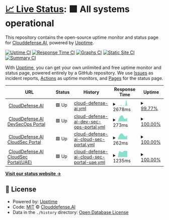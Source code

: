 # [📈 Live Status](https://Clouddefense.AI.github.io/upptime): <!--live status--> **🟩 All systems operational**

This repository contains the open-source uptime monitor and status page for [Clouddefense.AI](https://Clouddefense.AI.github.io/upptime), powered by [Upptime](https://github.com/upptime/upptime).

[![Uptime CI](https://github.com/Clouddefense.AI/upptime/workflows/Uptime%20CI/badge.svg)](https://github.com/Clouddefense.AI/upptime/actions?query=workflow%3A%22Uptime+CI%22)
[![Response Time CI](https://github.com/Clouddefense.AI/upptime/workflows/Response%20Time%20CI/badge.svg)](https://github.com/Clouddefense.AI/upptime/actions?query=workflow%3A%22Response+Time+CI%22)
[![Graphs CI](https://github.com/Clouddefense.AI/upptime/workflows/Graphs%20CI/badge.svg)](https://github.com/Clouddefense.AI/upptime/actions?query=workflow%3A%22Graphs+CI%22)
[![Static Site CI](https://github.com/Clouddefense.AI/upptime/workflows/Static%20Site%20CI/badge.svg)](https://github.com/Clouddefense.AI/upptime/actions?query=workflow%3A%22Static+Site+CI%22)
[![Summary CI](https://github.com/Clouddefense.AI/upptime/workflows/Summary%20CI/badge.svg)](https://github.com/Clouddefense.AI/upptime/actions?query=workflow%3A%22Summary+CI%22)

With [Upptime](https://upptime.js.org), you can get your own unlimited and free uptime monitor and status page, powered entirely by a GitHub repository. We use [Issues](https://github.com/Clouddefense.AI/upptime/issues) as incident reports, [Actions](https://github.com/Clouddefense.AI/upptime/actions) as uptime monitors, and [Pages](https://Clouddefense.AI.github.io/upptime) for the status page.

<!--start: status pages-->
<!-- This summary is generated by Upptime (https://github.com/upptime/upptime) -->
<!-- Do not edit this manually, your changes will be overwritten -->
<!-- prettier-ignore -->
| URL | Status | History | Response Time | Uptime |
| --- | ------ | ------- | ------------- | ------ |
| <img alt="" src="https://icons.duckduckgo.com/ip3/www.clouddefense.ai.ico" height="13"> [CloudDefense.AI](https://www.clouddefense.ai) | 🟩 Up | [cloud-defense-ai.yml](https://github.com/CloudDefenseAI/upptime/commits/HEAD/history/cloud-defense-ai.yml) | <details><summary><img alt="Response time graph" src="./graphs/cloud-defense-ai/response-time-week.png" height="20"> 2678ms</summary><br><a href="https://upptime.clouddefenseai.com/history/cloud-defense-ai"><img alt="Response time 503" src="https://img.shields.io/endpoint?url=https%3A%2F%2Fraw.githubusercontent.com%2FCloudDefenseAI%2Fupptime%2FHEAD%2Fapi%2Fcloud-defense-ai%2Fresponse-time.json"></a><br><a href="https://upptime.clouddefenseai.com/history/cloud-defense-ai"><img alt="24-hour response time 137" src="https://img.shields.io/endpoint?url=https%3A%2F%2Fraw.githubusercontent.com%2FCloudDefenseAI%2Fupptime%2FHEAD%2Fapi%2Fcloud-defense-ai%2Fresponse-time-day.json"></a><br><a href="https://upptime.clouddefenseai.com/history/cloud-defense-ai"><img alt="7-day response time 2678" src="https://img.shields.io/endpoint?url=https%3A%2F%2Fraw.githubusercontent.com%2FCloudDefenseAI%2Fupptime%2FHEAD%2Fapi%2Fcloud-defense-ai%2Fresponse-time-week.json"></a><br><a href="https://upptime.clouddefenseai.com/history/cloud-defense-ai"><img alt="30-day response time 893" src="https://img.shields.io/endpoint?url=https%3A%2F%2Fraw.githubusercontent.com%2FCloudDefenseAI%2Fupptime%2FHEAD%2Fapi%2Fcloud-defense-ai%2Fresponse-time-month.json"></a><br><a href="https://upptime.clouddefenseai.com/history/cloud-defense-ai"><img alt="1-year response time 503" src="https://img.shields.io/endpoint?url=https%3A%2F%2Fraw.githubusercontent.com%2FCloudDefenseAI%2Fupptime%2FHEAD%2Fapi%2Fcloud-defense-ai%2Fresponse-time-year.json"></a></details> | <details><summary><a href="https://upptime.clouddefenseai.com/history/cloud-defense-ai">99.77%</a></summary><a href="https://upptime.clouddefenseai.com/history/cloud-defense-ai"><img alt="All-time uptime 99.79%" src="https://img.shields.io/endpoint?url=https%3A%2F%2Fraw.githubusercontent.com%2FCloudDefenseAI%2Fupptime%2FHEAD%2Fapi%2Fcloud-defense-ai%2Fuptime.json"></a><br><a href="https://upptime.clouddefenseai.com/history/cloud-defense-ai"><img alt="24-hour uptime 100.00%" src="https://img.shields.io/endpoint?url=https%3A%2F%2Fraw.githubusercontent.com%2FCloudDefenseAI%2Fupptime%2FHEAD%2Fapi%2Fcloud-defense-ai%2Fuptime-day.json"></a><br><a href="https://upptime.clouddefenseai.com/history/cloud-defense-ai"><img alt="7-day uptime 99.77%" src="https://img.shields.io/endpoint?url=https%3A%2F%2Fraw.githubusercontent.com%2FCloudDefenseAI%2Fupptime%2FHEAD%2Fapi%2Fcloud-defense-ai%2Fuptime-week.json"></a><br><a href="https://upptime.clouddefenseai.com/history/cloud-defense-ai"><img alt="30-day uptime 99.85%" src="https://img.shields.io/endpoint?url=https%3A%2F%2Fraw.githubusercontent.com%2FCloudDefenseAI%2Fupptime%2FHEAD%2Fapi%2Fcloud-defense-ai%2Fuptime-month.json"></a><br><a href="https://upptime.clouddefenseai.com/history/cloud-defense-ai"><img alt="1-year uptime 99.79%" src="https://img.shields.io/endpoint?url=https%3A%2F%2Fraw.githubusercontent.com%2FCloudDefenseAI%2Fupptime%2FHEAD%2Fapi%2Fcloud-defense-ai%2Fuptime-year.json"></a></details>
| <img alt="" src="https://icons.duckduckgo.com/ip3/console.clouddefenseai.com.ico" height="13"> [CloudDefense.AI DevSecOps Portal](https://console.clouddefenseai.com) | 🟩 Up | [cloud-defense-ai-dev-sec-ops-portal.yml](https://github.com/CloudDefenseAI/upptime/commits/HEAD/history/cloud-defense-ai-dev-sec-ops-portal.yml) | <details><summary><img alt="Response time graph" src="./graphs/cloud-defense-ai-dev-sec-ops-portal/response-time-week.png" height="20"> 273ms</summary><br><a href="https://upptime.clouddefenseai.com/history/cloud-defense-ai-dev-sec-ops-portal"><img alt="Response time 273" src="https://img.shields.io/endpoint?url=https%3A%2F%2Fraw.githubusercontent.com%2FCloudDefenseAI%2Fupptime%2FHEAD%2Fapi%2Fcloud-defense-ai-dev-sec-ops-portal%2Fresponse-time.json"></a><br><a href="https://upptime.clouddefenseai.com/history/cloud-defense-ai-dev-sec-ops-portal"><img alt="24-hour response time 372" src="https://img.shields.io/endpoint?url=https%3A%2F%2Fraw.githubusercontent.com%2FCloudDefenseAI%2Fupptime%2FHEAD%2Fapi%2Fcloud-defense-ai-dev-sec-ops-portal%2Fresponse-time-day.json"></a><br><a href="https://upptime.clouddefenseai.com/history/cloud-defense-ai-dev-sec-ops-portal"><img alt="7-day response time 273" src="https://img.shields.io/endpoint?url=https%3A%2F%2Fraw.githubusercontent.com%2FCloudDefenseAI%2Fupptime%2FHEAD%2Fapi%2Fcloud-defense-ai-dev-sec-ops-portal%2Fresponse-time-week.json"></a><br><a href="https://upptime.clouddefenseai.com/history/cloud-defense-ai-dev-sec-ops-portal"><img alt="30-day response time 273" src="https://img.shields.io/endpoint?url=https%3A%2F%2Fraw.githubusercontent.com%2FCloudDefenseAI%2Fupptime%2FHEAD%2Fapi%2Fcloud-defense-ai-dev-sec-ops-portal%2Fresponse-time-month.json"></a><br><a href="https://upptime.clouddefenseai.com/history/cloud-defense-ai-dev-sec-ops-portal"><img alt="1-year response time 273" src="https://img.shields.io/endpoint?url=https%3A%2F%2Fraw.githubusercontent.com%2FCloudDefenseAI%2Fupptime%2FHEAD%2Fapi%2Fcloud-defense-ai-dev-sec-ops-portal%2Fresponse-time-year.json"></a></details> | <details><summary><a href="https://upptime.clouddefenseai.com/history/cloud-defense-ai-dev-sec-ops-portal">100.00%</a></summary><a href="https://upptime.clouddefenseai.com/history/cloud-defense-ai-dev-sec-ops-portal"><img alt="All-time uptime 100.00%" src="https://img.shields.io/endpoint?url=https%3A%2F%2Fraw.githubusercontent.com%2FCloudDefenseAI%2Fupptime%2FHEAD%2Fapi%2Fcloud-defense-ai-dev-sec-ops-portal%2Fuptime.json"></a><br><a href="https://upptime.clouddefenseai.com/history/cloud-defense-ai-dev-sec-ops-portal"><img alt="24-hour uptime 100.00%" src="https://img.shields.io/endpoint?url=https%3A%2F%2Fraw.githubusercontent.com%2FCloudDefenseAI%2Fupptime%2FHEAD%2Fapi%2Fcloud-defense-ai-dev-sec-ops-portal%2Fuptime-day.json"></a><br><a href="https://upptime.clouddefenseai.com/history/cloud-defense-ai-dev-sec-ops-portal"><img alt="7-day uptime 100.00%" src="https://img.shields.io/endpoint?url=https%3A%2F%2Fraw.githubusercontent.com%2FCloudDefenseAI%2Fupptime%2FHEAD%2Fapi%2Fcloud-defense-ai-dev-sec-ops-portal%2Fuptime-week.json"></a><br><a href="https://upptime.clouddefenseai.com/history/cloud-defense-ai-dev-sec-ops-portal"><img alt="30-day uptime 100.00%" src="https://img.shields.io/endpoint?url=https%3A%2F%2Fraw.githubusercontent.com%2FCloudDefenseAI%2Fupptime%2FHEAD%2Fapi%2Fcloud-defense-ai-dev-sec-ops-portal%2Fuptime-month.json"></a><br><a href="https://upptime.clouddefenseai.com/history/cloud-defense-ai-dev-sec-ops-portal"><img alt="1-year uptime 100.00%" src="https://img.shields.io/endpoint?url=https%3A%2F%2Fraw.githubusercontent.com%2FCloudDefenseAI%2Fupptime%2FHEAD%2Fapi%2Fcloud-defense-ai-dev-sec-ops-portal%2Fuptime-year.json"></a></details>
| <img alt="" src="https://icons.duckduckgo.com/ip3/acs-us.clouddefenseai.com.ico" height="13"> [CloudDefense.AI CloudSec Portal](https://acs-us.clouddefenseai.com) | 🟩 Up | [cloud-defense-ai-cloud-sec-portal.yml](https://github.com/CloudDefenseAI/upptime/commits/HEAD/history/cloud-defense-ai-cloud-sec-portal.yml) | <details><summary><img alt="Response time graph" src="./graphs/cloud-defense-ai-cloud-sec-portal/response-time-week.png" height="20"> 262ms</summary><br><a href="https://upptime.clouddefenseai.com/history/cloud-defense-ai-cloud-sec-portal"><img alt="Response time 262" src="https://img.shields.io/endpoint?url=https%3A%2F%2Fraw.githubusercontent.com%2FCloudDefenseAI%2Fupptime%2FHEAD%2Fapi%2Fcloud-defense-ai-cloud-sec-portal%2Fresponse-time.json"></a><br><a href="https://upptime.clouddefenseai.com/history/cloud-defense-ai-cloud-sec-portal"><img alt="24-hour response time 387" src="https://img.shields.io/endpoint?url=https%3A%2F%2Fraw.githubusercontent.com%2FCloudDefenseAI%2Fupptime%2FHEAD%2Fapi%2Fcloud-defense-ai-cloud-sec-portal%2Fresponse-time-day.json"></a><br><a href="https://upptime.clouddefenseai.com/history/cloud-defense-ai-cloud-sec-portal"><img alt="7-day response time 262" src="https://img.shields.io/endpoint?url=https%3A%2F%2Fraw.githubusercontent.com%2FCloudDefenseAI%2Fupptime%2FHEAD%2Fapi%2Fcloud-defense-ai-cloud-sec-portal%2Fresponse-time-week.json"></a><br><a href="https://upptime.clouddefenseai.com/history/cloud-defense-ai-cloud-sec-portal"><img alt="30-day response time 262" src="https://img.shields.io/endpoint?url=https%3A%2F%2Fraw.githubusercontent.com%2FCloudDefenseAI%2Fupptime%2FHEAD%2Fapi%2Fcloud-defense-ai-cloud-sec-portal%2Fresponse-time-month.json"></a><br><a href="https://upptime.clouddefenseai.com/history/cloud-defense-ai-cloud-sec-portal"><img alt="1-year response time 262" src="https://img.shields.io/endpoint?url=https%3A%2F%2Fraw.githubusercontent.com%2FCloudDefenseAI%2Fupptime%2FHEAD%2Fapi%2Fcloud-defense-ai-cloud-sec-portal%2Fresponse-time-year.json"></a></details> | <details><summary><a href="https://upptime.clouddefenseai.com/history/cloud-defense-ai-cloud-sec-portal">100.00%</a></summary><a href="https://upptime.clouddefenseai.com/history/cloud-defense-ai-cloud-sec-portal"><img alt="All-time uptime 100.00%" src="https://img.shields.io/endpoint?url=https%3A%2F%2Fraw.githubusercontent.com%2FCloudDefenseAI%2Fupptime%2FHEAD%2Fapi%2Fcloud-defense-ai-cloud-sec-portal%2Fuptime.json"></a><br><a href="https://upptime.clouddefenseai.com/history/cloud-defense-ai-cloud-sec-portal"><img alt="24-hour uptime 100.00%" src="https://img.shields.io/endpoint?url=https%3A%2F%2Fraw.githubusercontent.com%2FCloudDefenseAI%2Fupptime%2FHEAD%2Fapi%2Fcloud-defense-ai-cloud-sec-portal%2Fuptime-day.json"></a><br><a href="https://upptime.clouddefenseai.com/history/cloud-defense-ai-cloud-sec-portal"><img alt="7-day uptime 100.00%" src="https://img.shields.io/endpoint?url=https%3A%2F%2Fraw.githubusercontent.com%2FCloudDefenseAI%2Fupptime%2FHEAD%2Fapi%2Fcloud-defense-ai-cloud-sec-portal%2Fuptime-week.json"></a><br><a href="https://upptime.clouddefenseai.com/history/cloud-defense-ai-cloud-sec-portal"><img alt="30-day uptime 100.00%" src="https://img.shields.io/endpoint?url=https%3A%2F%2Fraw.githubusercontent.com%2FCloudDefenseAI%2Fupptime%2FHEAD%2Fapi%2Fcloud-defense-ai-cloud-sec-portal%2Fuptime-month.json"></a><br><a href="https://upptime.clouddefenseai.com/history/cloud-defense-ai-cloud-sec-portal"><img alt="1-year uptime 100.00%" src="https://img.shields.io/endpoint?url=https%3A%2F%2Fraw.githubusercontent.com%2FCloudDefenseAI%2Fupptime%2FHEAD%2Fapi%2Fcloud-defense-ai-cloud-sec-portal%2Fuptime-year.json"></a></details>
| <img alt="" src="https://icons.duckduckgo.com/ip3/acs-uae.clouddefenseai.com.ico" height="13"> [CloudDefense.AI CloudSec Portal(UAE)](https://acs-uae.clouddefenseai.com) | 🟩 Up | [cloud-defense-ai-cloud-sec-portal-uae.yml](https://github.com/CloudDefenseAI/upptime/commits/HEAD/history/cloud-defense-ai-cloud-sec-portal-uae.yml) | <details><summary><img alt="Response time graph" src="./graphs/cloud-defense-ai-cloud-sec-portal-uae/response-time-week.png" height="20"> 1235ms</summary><br><a href="https://upptime.clouddefenseai.com/history/cloud-defense-ai-cloud-sec-portal-uae"><img alt="Response time 1235" src="https://img.shields.io/endpoint?url=https%3A%2F%2Fraw.githubusercontent.com%2FCloudDefenseAI%2Fupptime%2FHEAD%2Fapi%2Fcloud-defense-ai-cloud-sec-portal-uae%2Fresponse-time.json"></a><br><a href="https://upptime.clouddefenseai.com/history/cloud-defense-ai-cloud-sec-portal-uae"><img alt="24-hour response time 1129" src="https://img.shields.io/endpoint?url=https%3A%2F%2Fraw.githubusercontent.com%2FCloudDefenseAI%2Fupptime%2FHEAD%2Fapi%2Fcloud-defense-ai-cloud-sec-portal-uae%2Fresponse-time-day.json"></a><br><a href="https://upptime.clouddefenseai.com/history/cloud-defense-ai-cloud-sec-portal-uae"><img alt="7-day response time 1235" src="https://img.shields.io/endpoint?url=https%3A%2F%2Fraw.githubusercontent.com%2FCloudDefenseAI%2Fupptime%2FHEAD%2Fapi%2Fcloud-defense-ai-cloud-sec-portal-uae%2Fresponse-time-week.json"></a><br><a href="https://upptime.clouddefenseai.com/history/cloud-defense-ai-cloud-sec-portal-uae"><img alt="30-day response time 1235" src="https://img.shields.io/endpoint?url=https%3A%2F%2Fraw.githubusercontent.com%2FCloudDefenseAI%2Fupptime%2FHEAD%2Fapi%2Fcloud-defense-ai-cloud-sec-portal-uae%2Fresponse-time-month.json"></a><br><a href="https://upptime.clouddefenseai.com/history/cloud-defense-ai-cloud-sec-portal-uae"><img alt="1-year response time 1235" src="https://img.shields.io/endpoint?url=https%3A%2F%2Fraw.githubusercontent.com%2FCloudDefenseAI%2Fupptime%2FHEAD%2Fapi%2Fcloud-defense-ai-cloud-sec-portal-uae%2Fresponse-time-year.json"></a></details> | <details><summary><a href="https://upptime.clouddefenseai.com/history/cloud-defense-ai-cloud-sec-portal-uae">100.00%</a></summary><a href="https://upptime.clouddefenseai.com/history/cloud-defense-ai-cloud-sec-portal-uae"><img alt="All-time uptime 100.00%" src="https://img.shields.io/endpoint?url=https%3A%2F%2Fraw.githubusercontent.com%2FCloudDefenseAI%2Fupptime%2FHEAD%2Fapi%2Fcloud-defense-ai-cloud-sec-portal-uae%2Fuptime.json"></a><br><a href="https://upptime.clouddefenseai.com/history/cloud-defense-ai-cloud-sec-portal-uae"><img alt="24-hour uptime 100.00%" src="https://img.shields.io/endpoint?url=https%3A%2F%2Fraw.githubusercontent.com%2FCloudDefenseAI%2Fupptime%2FHEAD%2Fapi%2Fcloud-defense-ai-cloud-sec-portal-uae%2Fuptime-day.json"></a><br><a href="https://upptime.clouddefenseai.com/history/cloud-defense-ai-cloud-sec-portal-uae"><img alt="7-day uptime 100.00%" src="https://img.shields.io/endpoint?url=https%3A%2F%2Fraw.githubusercontent.com%2FCloudDefenseAI%2Fupptime%2FHEAD%2Fapi%2Fcloud-defense-ai-cloud-sec-portal-uae%2Fuptime-week.json"></a><br><a href="https://upptime.clouddefenseai.com/history/cloud-defense-ai-cloud-sec-portal-uae"><img alt="30-day uptime 100.00%" src="https://img.shields.io/endpoint?url=https%3A%2F%2Fraw.githubusercontent.com%2FCloudDefenseAI%2Fupptime%2FHEAD%2Fapi%2Fcloud-defense-ai-cloud-sec-portal-uae%2Fuptime-month.json"></a><br><a href="https://upptime.clouddefenseai.com/history/cloud-defense-ai-cloud-sec-portal-uae"><img alt="1-year uptime 100.00%" src="https://img.shields.io/endpoint?url=https%3A%2F%2Fraw.githubusercontent.com%2FCloudDefenseAI%2Fupptime%2FHEAD%2Fapi%2Fcloud-defense-ai-cloud-sec-portal-uae%2Fuptime-year.json"></a></details>

<!--end: status pages-->

[**Visit our status website →**](https://ClouddefenseAI.github.io/upptime)

## 📄 License

- Powered by: [Upptime](https://github.com/upptime/upptime)
- Code: [MIT](./LICENSE) © [Clouddefense.AI](https://Clouddefense.AI.github.io/upptime)
- Data in the `./history` directory: [Open Database License](https://opendatacommons.org/licenses/odbl/1-0/)
